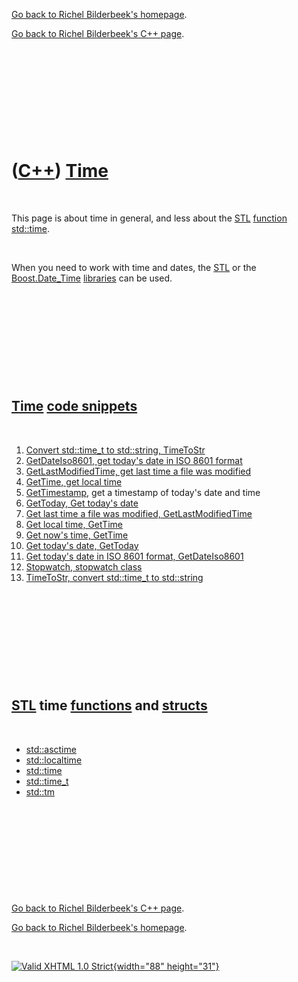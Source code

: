 [Go back to Richel Bilderbeek's homepage](index.htm).

[Go back to Richel Bilderbeek's C++ page](Cpp.htm).

 

 

 

 

 

([C++](Cpp.htm)) [Time](CppTime.htm)
====================================

 

This page is about time in general, and less about the [STL](CppStl.htm)
[function](CppFunction.htm) [std::time](CppTime.htm).

 

When you need to work with time and dates, the [STL](CppStl.htm) or the
[Boost.Date\_Time](CppDate_Time.htm) [libraries](CppLibrary.htm) can be
used.

 

 

 

 

 

[Time](CppTime.htm) [code snippets](CppCodeSnippets.htm)
--------------------------------------------------------

 

1.  [Convert std::time\_t to std::string, TimeToStr](CppTimeToStr.htm)
2.  [GetDateIso8601, get today's date in ISO 8601
    format](CppGetDateIso8601.htm)
3.  [GetLastModifiedTime, get last time a file was
    modified](CppGetLastModifiedTime.htm)
4.  [GetTime, get local time](CppGetTime.htm)
5.  [GetTimestamp](CppGetTimestamp.htm), get a timestamp of today's date
    and time
6.  [GetToday, Get today's date](CppGetToday.htm)
7.  [Get last time a file was modified,
    GetLastModifiedTime](CppGetLastModifiedTime.htm)
8.  [Get local time, GetTime](CppGetTime.htm)
9.  [Get now's time, GetTime](CppGetTime.htm)
10. [Get today's date, GetToday](CppGetToday.htm)
11. [Get today's date in ISO 8601 format,
    GetDateIso8601](CppGetDateIso8601.htm)
12. [Stopwatch, stopwatch class](CppStopwatch.htm)
13. [TimeToStr, convert std::time\_t to std::string](CppTimeToStr.htm)

 

 

 

 

 

[STL](CppStl.htm) time [functions](CppFunction.htm) and [structs](CppStruct.htm)
--------------------------------------------------------------------------------

 

-   [std::asctime](CppAsctime.htm)
-   [std::localtime](CppLocaltime.htm)
-   [std::time](CppTime.htm)
-   [std::time\_t](CppTime_t.htm)
-   [std::tm](CppTm.htm)

 

 

 

 

 

[Go back to Richel Bilderbeek's C++ page](Cpp.htm).

[Go back to Richel Bilderbeek's homepage](index.htm).

 

[![Valid XHTML 1.0 Strict](valid-xhtml10.png){width="88"
height="31"}](http://validator.w3.org/check?uri=referer)
